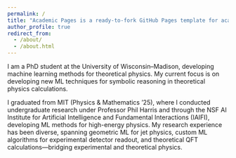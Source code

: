 ```yaml
---
permalink: /
title: "Academic Pages is a ready-to-fork GitHub Pages template for academic personal websites"
author_profile: true
redirect_from: 
  - /about/
  - /about.html
---
```


I am a PhD student at the University of Wisconsin–Madison, developing machine learning methods for theoretical physics. My current focus is on developing new ML techniques for symbolic reasoning in theoretical physics calculations.

I graduated from MIT (Physics & Mathematics ’25), where I conducted undergraduate research under Professor Phil Harris and through the NSF AI Institute for Artificial Intelligence and Fundamental Interactions (IAIFI), developing ML methods for high-energy physics. My research experience has been diverse, spanning geometric ML for jet physics, custom ML algorithms for experimental detector readout, and theoretical QFT calculations—bridging experimental and theoretical physics.
